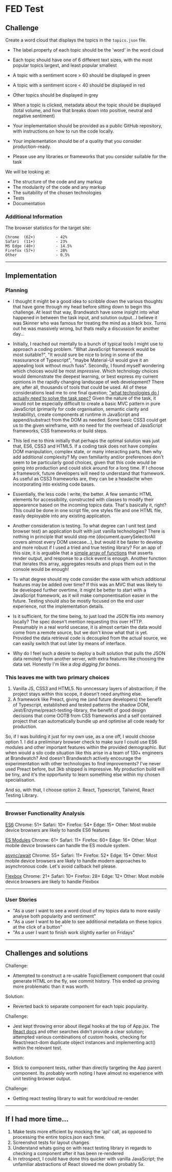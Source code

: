 # FED Test

## Challenge

Create a word cloud that displays the topics in the `topics.json` file.

- The label.property of each topic should be the 'word' in the word cloud
- Each topic should have one of 6 different text sizes, with the most popular topics largest, and least popular smallest
- A topic with a sentiment score > 60 should be displayed in green
- A topic with a sentiment score < 40 should be displayed in red
- Other topics should be displayed in grey
- When a topic is clicked, metadata about the topic should be displayed (total volume, and how that breaks down into positive, neutral and negative sentiment)

- Your implementation should be provided as a public GitHub repository, with instructions on how to run the code locally.
- Your implementation should be of a quality that you consider production-ready.
- Please use any libraries or frameworks that you consider suitable for the task

We will be looking at:

- The structure of the code and any markup
- The modularity of the code and any markup
- The suitability of the chosen technologies
- Tests
- Documentation

### Additional Information

The browser statistics for the target site:

```
Chrome  (62+)         - 42%
Safari  (11+)         - 23%
MS Edge (40+)         - 14.5%
Firefox (57+)         - 20%
Other                 - 0.5%
```

---

## Implementation

### Planning

- I thought it might be a good idea to scribble down the various thoughts that have gone through my head before sitting down to begin this challenge. At least that way, Brandwatch have some insight into what happened in between the task input, and solution output...I believe it was Skinner who was famous for treating the mind as a black box. Turns out he was massively wrong, but thats really a discussion for another day...

- Initially, I reached out mentally to a bunch of typical tools I might use to approach a coding problem. "What JavaScript framework would be most suitable?", "It would sure be nice to bring in some of the reassurance of Typescript", "maybe Material-UI would give it an appealing look without much fuss". Secondly, I found myself wondering which choices would be most _impressive_. Which technology choices would demonstrate the deepest learning, or best express my current opinions in the rapidly changing landscape of web development? There are, after all, thousands of tools that could be used. All of these considerations lead me to one final question; ["what technologies do I actually _need_ to solve the task spec?](https://stackoverflow.blog/2020/02/03/is-it-time-for-a-front-end-framework/) Given the nature of the task, it would not be especially difficult to create a basic MVC pattern in pure JavaScript (primarily for code organisation, semantic clarity and testability), create components at runtime in JavaScript and append/substract from the DOM as needed. Some basic CSS3 could get us to the given wireframe, with no need for the overhead of JavaScript frameworks, CSS frameworks or build steps.

- This led me to think initially that perhaps the optimal solution was just that, ES6, CSS3 and HTML5. If a coding task does not have complex DOM manipulation, complex state, or many interacting parts, then why add additional complexity? My own familiarity and/or preferences don't seem to be particularly good choices, given that this code would be going into production and could stick around for a long time. If I choose a framework, future developers will need to understand that framework. As useful as CSS3 frameworks are, they can be a headache when incorporating into existing code bases.

- Essentially, the less code I write, the better. A few semantic HTML elements for accessibility, constructed with classes to modify their appearence based on the incoming topics data. That's basically it, right? This could be done in one script file, one styles file and one HTML file, easily deployable into any existing application.

- Another consideration is testing. To what degree can I unit test (and browser test) an application built with just vanilla technologies? There is nothing in principle that would stop me (document.querySelectorAll covers almost every DOM usecase...), but would it be faster to develop and more robust if I used a tried and true testing library? For an app of this size, it is arguable that a [simple array of functions](https://github.com/rickhallett/jstinytest) that asserts render output, and response to a click event is enough. Another function that iterates this array, aggregates results and plops them out in the console would be enough!

- To what degree should my code consider the ease with which additional features may be added over time? If this was an MVC that was likely to be developed further overtime, it might be better to start with a JavaScript framework, as it will make componentisation easier in the future. Testing should also be mostly focused on the end user experience, not the implementation details.

- Is it sufficient, for the time being, to just load the JSON file into memory locally? The spec doesn't mention requesting this over HTTP. Presumably in a real world usecase, it is almost certain the data would come from a remote source, but we don't know what that is yet. Provided the data retrieval code is decoupled from the actual source, we can easily switch that out later by means of interface.

- Why do I feel such a desire to deploy a built solution that pulls the JSON data remotely from another server, with extra features like choosing the data set. Honestly I'm like a _dog digging for bones_.

### This leaves me with two primary choices

1. Vanilla JS, CSS3 and HTML5. No unncessary layers of abstraction; if the project stays within this scope, it doesn't need anything else.
2. A framework like Preact, giving me (and future developers) the benefit of Typescript, established and tested patterns the shadow DOM, Jest/Enzyme/preact-testing-library, the benefit of good design decisions that come OOTB from CSS frameworks and a self contained project that can automatically bundle up and optimise all code ready for production.

So, if I was building it just for my own use, as a one off, I would choose option 1. I did a preliminary browser check to make sure I could use ES6 modules and other important features within the provided demographic. But when would a silo code situation like this arise in a team of 130+ engineers at Brandwatch? And doesn't Brandwatch actively encourage the experimentation with other technologies to find improvements? I've never used Preact before, but 3kb shipped is impressive. My production build will be tiny, and it's the opportunity to learn something else within my chosen specialisation.

And so, with that, I choose option 2. React, Typescript, Tailwind, React Testing Library.

---

### Browser Functionality Analysis

[ES6](https://caniuse.com/?search=es6)
Chrome: 51+
Safari: 10+
Firefox: 54+
Edge: 15+
Other: Most mobile device browsers are likely to handle ES6 features

[ES Modules](https://caniuse.com/es6-module)
Chrome: 61+
Safari: 11+
Firefox: 60+
Edge: 16+
Other: Most mobile device browsers can handle the ES module system.

[async/await](https://caniuse.com/?search=async)
Chrome: 55+
Safari: 11+
Firefox: 52+
Edge: 15+
Other: Most mobile device browsers are likely to handle modern approaches to asynchronous code. Let's avoid callback hell please.

[Flexbox](https://caniuse.com/?search=flex)
Chrome: 21+
Safari: 10+
Firefox: 28+
Edge: 12+
Other: Most mobile device browsers are likely to handle Flexbox

---

### User Stories

- "As a user I want to see a word cloud of my topics data to more easily analyse both popularity and sentiment"
- "As a user I want to be able to see additional metadata on these topics at the click of a button"
- "As a user I want to finish work slightly earlier on Fridays"

---

## Challenges and solutions

Challenge:

- Attempted to construct a re-usable TopicElement component that could generate HTML on the fly, see commit history. This ended up proving more problematic than it was worth.

Solution:

- Reverted back to separate component for each topic popularity.

Challenge:

- Jest kept throwing error about illegal hooks at the top of App.jsx. The [React docs](https://reactjs.org/warnings/invalid-hook-call-warning.html) and other searches didn't provide a clear solution; attempted various combinations of custom hooks, checking for React/react-dom duplicate object instances and implementing act() within the relevant test.

Solution:

- Stick to component tests, rather than directly targeting the App parent component. Its probably worth noting I have almost no experience with unit testing browser output.

Challenge:

- Getting react testing library to wait for wordcloud re-render

---

## If I had more time...

1. Make tests more efficient by mocking the 'api' call, as opposed to processing the entire topics.json each time.
2. Screenshot tests for layout changes
3. Understand whats going on with react testing library in regards to checking a component after it has been re-rendered
4. In retrospect, I could have done this quicker with vanilla JavaScript; the unfamiliar abstractions of React slowed me down probably 5x.
